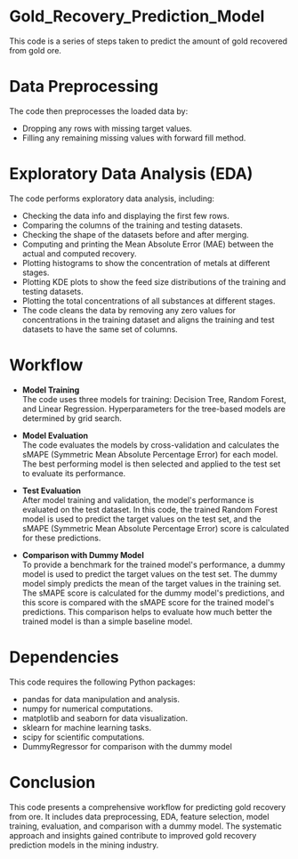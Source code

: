# Gold_Recovery_Prediction_Model

This code is a series of steps taken to predict the amount of gold recovered from gold ore.

# Data Preprocessing
The code then preprocesses the loaded data by:

* Dropping any rows with missing target values.
* Filling any remaining missing values with forward fill method.

# Exploratory Data Analysis (EDA)
The code performs exploratory data analysis, including:

* Checking the data info and displaying the first few rows.
* Comparing the columns of the training and testing datasets.
* Checking the shape of the datasets before and after merging.
* Computing and printing the Mean Absolute Error (MAE) between the actual and computed recovery.
* Plotting histograms to show the concentration of metals at different stages.
* Plotting KDE plots to show the feed size distributions of the training and testing datasets.
* Plotting the total concentrations of all substances at different stages.
* The code cleans the data by removing any zero values for concentrations in the training dataset and aligns the training and test datasets to have the same set of columns.

# Workflow

* **Model Training**
<br>The code uses three models for training: Decision Tree, Random Forest, and Linear Regression. Hyperparameters for the tree-based models are determined by grid search.

* **Model Evaluation**
<br>The code evaluates the models by cross-validation and calculates the sMAPE (Symmetric Mean Absolute Percentage Error) for each model. 
The best performing model is then selected and applied to the test set to evaluate its performance.

* **Test Evaluation**
<br>After model training and validation, the model's performance is evaluated on the test dataset. In this code, the trained Random Forest model is used to predict the target values on the test set, and the sMAPE (Symmetric Mean Absolute Percentage Error) score is calculated for these predictions.

* **Comparison with Dummy Model**
<br>To provide a benchmark for the trained model's performance, a dummy model is used to predict the target values on the test set. The dummy model simply predicts the mean of the target values in the training set. The sMAPE score is calculated for the dummy model's predictions, and this score is compared with the sMAPE score for the trained model's predictions. This comparison helps to evaluate how much better the trained model is than a simple baseline model.

# Dependencies
This code requires the following Python packages:

* pandas for data manipulation and analysis.
* numpy for numerical computations.
* matplotlib and seaborn for data visualization.
* sklearn for machine learning tasks.
* scipy for scientific computations.
* DummyRegressor for comparison with the dummy model 

# Conclusion
This code presents a comprehensive workflow for predicting gold recovery from ore. It includes data preprocessing, EDA, feature selection, model training, evaluation, and comparison with a dummy model. The systematic approach and insights gained contribute to improved gold recovery prediction models in the mining industry.
